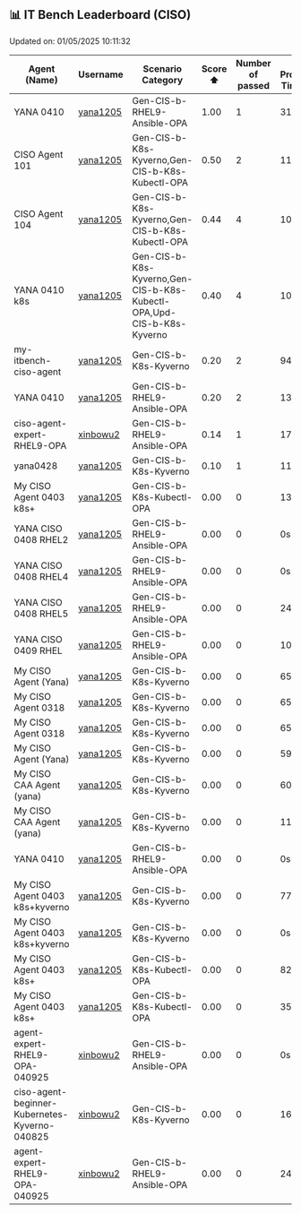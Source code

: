 ## 📊 IT Bench Leaderboard (CISO)


Updated on: 01/05/2025 10:11:32


| Agent (Name) | Username | Scenario Category | Score ⬆️ | Number of passed | Mean Processing Time (sec) | Date (UTC) | Issue Link |
|--------------|----------|-------------------|----------|------------------|----------------------------|------------|------------|
| YANA 0410 | [yana1205](https://github.com/yana1205) | Gen-CIS-b-RHEL9-Ansible-OPA | 1.00 | 1 | 310s | 10/04/2025 06:32:46 | [#61](https://github.com/None/issues/61) |
| CISO Agent 101 | [yana1205](https://github.com/yana1205) | Gen-CIS-b-K8s-Kyverno,Gen-CIS-b-K8s-Kubectl-OPA | 0.50 | 2 | 118s | 07/04/2025 01:44:57 | [#36](https://github.com/None/issues/36) |
| CISO Agent 104 | [yana1205](https://github.com/yana1205) | Gen-CIS-b-K8s-Kyverno,Gen-CIS-b-K8s-Kubectl-OPA | 0.44 | 4 | 108s | 07/04/2025 02:28:29 | [#38](https://github.com/None/issues/38) |
| YANA 0410 k8s | [yana1205](https://github.com/yana1205) | Gen-CIS-b-K8s-Kyverno,Gen-CIS-b-K8s-Kubectl-OPA,Upd-CIS-b-K8s-Kyverno | 0.40 | 4 | 109s | 10/04/2025 13:09:02 | [#64](https://github.com/None/issues/64) |
| my-itbench-ciso-agent | [yana1205](https://github.com/yana1205) | Gen-CIS-b-K8s-Kyverno | 0.20 | 2 | 94s | 28/04/2025 06:54:01 | Not Found |
| YANA 0410 | [yana1205](https://github.com/yana1205) | Gen-CIS-b-RHEL9-Ansible-OPA | 0.20 | 2 | 130s | 10/04/2025 09:33:20 | [#62](https://github.com/None/issues/62) |
| ciso-agent-expert-RHEL9-OPA | [xinbowu2](https://github.com/xinbowu2) | Gen-CIS-b-RHEL9-Ansible-OPA | 0.14 | 1 | 174s | 11/04/2025 02:47:17 | [#66](https://github.com/None/issues/66) |
| yana0428 | [yana1205](https://github.com/yana1205) | Gen-CIS-b-K8s-Kyverno | 0.10 | 1 | 117s | 28/04/2025 05:39:17 | [#90](https://github.com/None/issues/90) |
| My CISO Agent 0403 k8s+ | [yana1205](https://github.com/yana1205) | Gen-CIS-b-K8s-Kubectl-OPA | 0.00 | 0 | 138s | 04/04/2025 07:34:09 | [#34](https://github.com/None/issues/34) |
| YANA CISO 0408 RHEL2 | [yana1205](https://github.com/yana1205) | Gen-CIS-b-RHEL9-Ansible-OPA | 0.00 | 0 | 0s | 08/04/2025 10:20:35 | [#42](https://github.com/None/issues/42) |
| YANA CISO 0408 RHEL4 | [yana1205](https://github.com/yana1205) | Gen-CIS-b-RHEL9-Ansible-OPA | 0.00 | 0 | 0s | 08/04/2025 10:39:20 | [#46](https://github.com/None/issues/46) |
| YANA CISO 0408 RHEL5 | [yana1205](https://github.com/yana1205) | Gen-CIS-b-RHEL9-Ansible-OPA | 0.00 | 0 | 246s | 08/04/2025 12:09:16 | [#48](https://github.com/None/issues/48) |
| YANA CISO 0409 RHEL | [yana1205](https://github.com/yana1205) | Gen-CIS-b-RHEL9-Ansible-OPA | 0.00 | 0 | 100s | 08/04/2025 22:13:48 | [#50](https://github.com/None/issues/50) |
| My CISO Agent (Yana) | [yana1205](https://github.com/yana1205) | Gen-CIS-b-K8s-Kyverno | 0.00 | 0 | 65s | 17/03/2025 00:36:52 | Not Found |
| My CISO Agent 0318 | [yana1205](https://github.com/yana1205) | Gen-CIS-b-K8s-Kyverno | 0.00 | 0 | 65s | 18/03/2025 15:40:57 | Not Found |
| My CISO Agent 0318 | [yana1205](https://github.com/yana1205) | Gen-CIS-b-K8s-Kyverno | 0.00 | 0 | 65s | 18/03/2025 14:38:05 | Not Found |
| My CISO Agent (Yana) | [yana1205](https://github.com/yana1205) | Gen-CIS-b-K8s-Kyverno | 0.00 | 0 | 59s | 17/03/2025 01:53:06 | Not Found |
| My CISO CAA Agent (yana) | [yana1205](https://github.com/yana1205) | Gen-CIS-b-K8s-Kyverno | 0.00 | 0 | 60s | 19/03/2025 01:57:19 | Not Found |
| My CISO CAA Agent (yana) | [yana1205](https://github.com/yana1205) | Gen-CIS-b-K8s-Kyverno | 0.00 | 0 | 112s | 20/03/2025 16:01:11 | Not Found |
| YANA 0410 | [yana1205](https://github.com/yana1205) | Gen-CIS-b-RHEL9-Ansible-OPA | 0.00 | 0 | 0s | 10/04/2025 03:45:21 | [#59](https://github.com/None/issues/59) |
| My CISO Agent 0403 k8s+kyverno | [yana1205](https://github.com/yana1205) | Gen-CIS-b-K8s-Kyverno | 0.00 | 0 | 77s | 04/04/2025 04:16:30 | [#30](https://github.com/None/issues/30) |
| My CISO Agent 0403 k8s+kyverno | [yana1205](https://github.com/yana1205) | Gen-CIS-b-K8s-Kyverno | 0.00 | 0 | 0s | 04/04/2025 03:56:26 | [#29](https://github.com/None/issues/29) |
| My CISO Agent 0403 k8s+ | [yana1205](https://github.com/yana1205) | Gen-CIS-b-K8s-Kubectl-OPA | 0.00 | 0 | 82s | 04/04/2025 04:45:27 | [#32](https://github.com/None/issues/32) |
| My CISO Agent 0403 k8s+ | [yana1205](https://github.com/yana1205) | Gen-CIS-b-K8s-Kubectl-OPA | 0.00 | 0 | 354s | 04/04/2025 06:52:13 | [#33](https://github.com/None/issues/33) |
| agent-expert-RHEL9-OPA-040925 | [xinbowu2](https://github.com/xinbowu2) | Gen-CIS-b-RHEL9-Ansible-OPA | 0.00 | 0 | 0s | 09/04/2025 05:28:39 | [#56](https://github.com/None/issues/56) |
| ciso-agent-beginner-Kubernetes-Kyverno-040825 | [xinbowu2](https://github.com/xinbowu2) | Gen-CIS-b-K8s-Kyverno | 0.00 | 0 | 165s | 09/04/2025 05:01:29 | [#54](https://github.com/None/issues/54) |
| agent-expert-RHEL9-OPA-040925 | [xinbowu2](https://github.com/xinbowu2) | Gen-CIS-b-RHEL9-Ansible-OPA | 0.00 | 0 | 246s | 09/04/2025 06:46:14 | [#57](https://github.com/None/issues/57) |